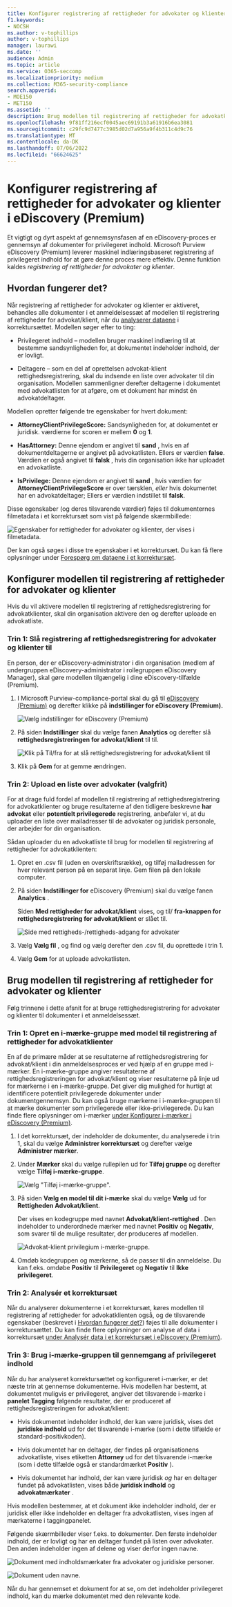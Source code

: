 ```yaml
---
title: Konfigurer registrering af rettigheder for advokater og klienter i eDiscovery (Premium)
f1.keywords:
- NOCSH
ms.author: v-tophillips
author: v-tophillips
manager: laurawi
ms.date: ''
audience: Admin
ms.topic: article
ms.service: O365-seccomp
ms.localizationpriority: medium
ms.collection: M365-security-compliance
search.appverid:
- MOE150
- MET150
ms.assetid: ''
description: Brug modellen til registrering af rettigheder for advokatklienten til at bruge den maskinel indlæringsbaserede registrering af privilegeret indhold, når du gennemgår indhold i en Microsoft Purview eDiscovery (Premium)-sag.
ms.openlocfilehash: 9f81ff216ecf0045aec69191b3a61916b6ea3081
ms.sourcegitcommit: c29fc9d7477c3985d02d7a956a9f4b311c4d9c76
ms.translationtype: MT
ms.contentlocale: da-DK
ms.lasthandoff: 07/06/2022
ms.locfileid: "66624625"
---
```

# <a name="set-up-attorney-client-privilege-detection-in-ediscovery-premium"></a>Konfigurer registrering af rettigheder for advokater og klienter i eDiscovery (Premium)

Et vigtigt og dyrt aspekt af gennemsynsfasen af en eDiscovery-proces er gennemsyn af dokumenter for privilegeret indhold. Microsoft Purview eDiscovery (Premium) leverer maskinel indlæringsbaseret registrering af privilegeret indhold for at gøre denne proces mere effektiv. Denne funktion kaldes *registrering af rettigheder for advokater og klienter*.

## <a name="how-does-it-work"></a>Hvordan fungerer det?

Når registrering af rettigheder for advokater og klienter er aktiveret, behandles alle dokumenter i et anmeldelsessæt af modellen til registrering af rettigheder for advokat/klient, når du [analyserer dataene](analyzing-data-in-review-set.md) i korrektursættet. Modellen søger efter to ting:

- Privilegeret indhold – modellen bruger maskinel indlæring til at bestemme sandsynligheden for, at dokumentet indeholder indhold, der er lovligt.

- Deltagere – som en del af oprettelsen advokat-klient rettighedsregistrering, skal du indsende en liste over advokater til din organisation. Modellen sammenligner derefter deltagerne i dokumentet med advokatlisten for at afgøre, om et dokument har mindst én advokatdeltager.

Modellen opretter følgende tre egenskaber for hvert dokument:

- **AttorneyClientPrivilegeScore:** Sandsynligheden for, at dokumentet er juridisk. værdierne for scoren er mellem **0** og **1**.

- **HasAttorney:** Denne ejendom er angivet til **sand** , hvis en af dokumentdeltagerne er angivet på advokatlisten. Ellers er værdien **false**. Værdien er også angivet til **falsk** , hvis din organisation ikke har uploadet en advokatliste.

- **IsPrivilege:** Denne ejendom er angivet til **sand** , hvis værdien for **AttorneyClientPrivilegeScore** er over tærsklen, *eller* hvis dokumentet har en advokatdeltager; Ellers er værdien indstillet til **falsk**.

Disse egenskaber (og deres tilsvarende værdier) føjes til dokumenternes filmetadata i et korrektursæt som vist på følgende skærmbillede:

![Egenskaber for rettigheder for advokater og klienter, der vises i filmetadata.](../media/AeDAttorneyClientPrivilegeMetadata.png)

Der kan også søges i disse tre egenskaber i et korrektursæt. Du kan få flere oplysninger under [Forespørg om dataene i et korrektursæt](review-set-search.md).

## <a name="set-up-the-attorney-client-privilege-detection-model"></a>Konfigurer modellen til registrering af rettigheder for advokater og klienter

Hvis du vil aktivere modellen til registrering af rettighedsregistrering for advokatklienter, skal din organisation aktivere den og derefter uploade en advokatliste.

### <a name="step-1-turn-on-attorney-client-privilege-detection"></a>Trin 1: Slå registrering af rettighedsregistrering for advokater og klienter til

En person, der er eDiscovery-administrator i din organisation (medlem af undergruppen eDiscovery-administrator i rollegruppen eDiscovery Manager), skal gøre modellen tilgængelig i dine eDiscovery-tilfælde (Premium).

1. I Microsoft Purview-compliance-portal skal du gå til [eDiscovery (Premium)](https://go.microsoft.com/fwlink/p/?linkid=2173764) og derefter klikke på **indstillinger for eDiscovery (Premium).**

   ![Vælg indstillinger for eDiscovery (Premium)](..\media\HistoricalVersions1.png)

2. På siden **Indstillinger** skal du vælge fanen **Analytics** og derefter slå **rettighedsregistreringen for advokat/klient** til til.

   ![Klik på Til/fra for at slå rettighedsregistrering for advokat/klient til](..\media\TurnOnAttorneyClientPrivilegeDetection.png)

3. Klik på **Gem** for at gemme ændringen.

### <a name="step-2-upload-a-list-of-attorneys-optional"></a>Trin 2: Upload en liste over advokater (valgfrit)

For at drage fuld fordel af modellen til registrering af rettighedsregistrering for advokatklienter og bruge resultaterne af den tidligere beskrevne **har advokat** eller **potentielt privilegerede** registrering, anbefaler vi, at du uploader en liste over mailadresser til de advokater og juridisk personale, der arbejder for din organisation.

Sådan uploader du en advokatliste til brug for modellen til registrering af rettigheder for advokatklienten:

1. Opret en .csv fil (uden en overskriftsrække), og tilføj mailadressen for hver relevant person på en separat linje. Gem filen på den lokale computer.

2. På siden **Indstillinger for** eDiscovery (Premium) skal du vælge fanen **Analytics** .

   Siden **Med rettigheder for advokat/klient** vises, og til/ **fra-knappen for rettighedsregistrering for advokat/klient** er slået til.

   ![Side med rettigheds-/rettigheds-adgang for advokater](..\media\AeDUploadAttorneyList1.png)

3. Vælg **Vælg fil** , og find og vælg derefter den .csv fil, du oprettede i trin 1.

4. Vælg **Gem** for at uploade advokatlisten.

## <a name="use-the-attorney-client-privilege-detection-model"></a>Brug modellen til registrering af rettigheder for advokater og klienter

Følg trinnene i dette afsnit for at bruge rettighedsregistrering for advokater og klienter til dokumenter i et anmeldelsessæt.

### <a name="step-1-create-a-smart-tag-group-with-attorney-client-privilege-detection-model"></a>Trin 1: Opret en i-mærke-gruppe med model til registrering af rettigheder for advokatklienter

En af de primære måder at se resultaterne af rettighedsregistrering for advokat/klient i din anmeldelsesproces er ved hjælp af en gruppe med i-mærker. En i-mærke-gruppe angiver resultaterne af rettighedsregistreringen for advokat/klient og viser resultaterne på linje ud for mærkerne i en i-mærke-gruppe. Det giver dig mulighed for hurtigt at identificere potentielt privilegerede dokumenter under dokumentgennemsyn. Du kan også bruge mærkerne i i-mærke-gruppen til at mærke dokumenter som privilegerede eller ikke-privilegerede. Du kan finde flere oplysninger om i-mærker [under Konfigurer i-mærker i eDiscovery (Premium)](smart-tags.md).

1. I det korrektursæt, der indeholder de dokumenter, du analyserede i trin 1, skal du vælge **Administrer korrektursæt** og derefter vælge **Administrer mærker**.

2. Under **Mærker** skal du vælge rullepilen ud for **Tilføj gruppe** og derefter vælge **Tilføj i-mærke-gruppe**.

   ![Vælg "Tilføj i-mærke-gruppe".](../media/AeDCreateSmartTag.png)

3. På siden **Vælg en model til dit i-mærke** skal du vælge **Vælg** ud for **Rettigheden Advokat/klient**.

   Der vises en kodegruppe med navnet **Advokat/klient-rettighed** . Den indeholder to underordnede mærker med navnet **Positiv** og **Negativ**, som svarer til de mulige resultater, der produceres af modellen.

   ![Advokat-klient privilegium i-mærke-gruppe.](../media/AeDAttorneyClientSmartTagGroup.png)

3. Omdøb kodegruppen og mærkerne, så de passer til din anmeldelse. Du kan f.eks. omdøbe **Positiv** til **Privilegeret** og **Negativ** til **Ikke privilegeret**.

### <a name="step-2-analyze-a-review-set"></a>Trin 2: Analysér et korrektursæt

Når du analyserer dokumenterne i et korrektursæt, køres modellen til registrering af rettigheder for advokatklienten også, og de tilsvarende egenskaber (beskrevet i [Hvordan fungerer det?](#how-does-it-work)) føjes til alle dokumenter i korrektursættet. Du kan finde flere oplysninger om analyse af data i korrektursæt [under Analysér data i et korrektursæt i eDiscovery (Premium)](analyzing-data-in-review-set.md).

### <a name="step-3-use-the-smart-tag-group-for-review-of-privileged-content"></a>Trin 3: Brug i-mærke-gruppen til gennemgang af privilegeret indhold

Når du har analyseret korrektursættet og konfigureret i-mærker, er det næste trin at gennemse dokumenterne. Hvis modellen har bestemt, at dokumentet muligvis er privilegeret, angiver det tilsvarende i-mærke i **panelet Tagging** følgende resultater, der er produceret af rettighedsregistreringen for advokat/klient:

- Hvis dokumentet indeholder indhold, der kan være juridisk, vises det **juridiske indhold** ud for det tilsvarende i-mærke (som i dette tilfælde er standard-positivkoden).

- Hvis dokumentet har en deltager, der findes på organisationens advokatliste, vises etiketten **Attorney** ud for det tilsvarende i-mærke (som i dette tilfælde også er standardmærket **Positiv** ).

- Hvis dokumentet har indhold, der kan være juridisk *og* har en deltager fundet på advokatlisten, vises både **juridisk indhold**  og **advokatmærkater** . 

Hvis modellen bestemmer, at et dokument ikke indeholder indhold, der er juridisk eller ikke indeholder en deltager fra advokatlisten, vises ingen af mærkaterne i taggingpanelet.

Følgende skærmbilleder viser f.eks. to dokumenter. Den første indeholder indhold, der er lovligt og har en deltager fundet på listen over advokater. Den anden indeholder ingen af delene og viser derfor ingen navne.

![Dokument med indholdsmærkater fra advokater og juridiske personer.](../media/AeDTaggingPanelLegalContentAttorney.png)

![Dokument uden navne.](../media/AeDTaggingPanelNegative.png)

Når du har gennemset et dokument for at se, om det indeholder privilegeret indhold, kan du mærke dokumentet med den relevante kode.
